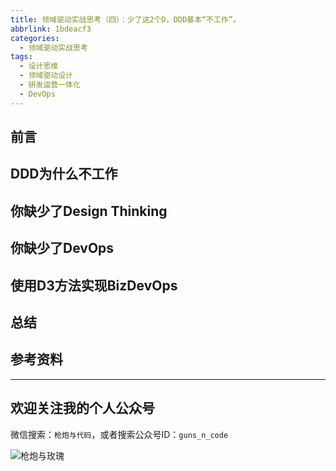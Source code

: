 ```yaml
---
title: 领域驱动实战思考（四）：少了这2个D，DDD基本“不工作”。
abbrlink: 1bdeacf3
categories:
  - 领域驱动实战思考
tags:
  - 设计思维
  - 领域驱动设计
  - 研发运营一体化
  - DevOps
---
```


## 前言

## DDD为什么不工作

## 你缺少了Design Thinking

## 你缺少了DevOps

## 使用D3方法实现BizDevOps

## 总结

## 参考资料

---

## 欢迎关注我的个人公众号

微信搜索：`枪炮与代码`，或者搜索公众号ID：`guns_n_code`

![枪炮与玫瑰](https://huhao-dev.oss-cn-beijing.aliyuncs.com/2020-01-20-wechat.png)